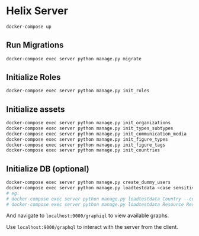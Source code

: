 # Helix Server

```bash
docker-compose up
```

## Run Migrations
```bash
docker-compose exec server python manage.py migrate
```

## Initialize Roles
```bash
docker-compose exec server python manage.py init_roles
```

## Initialize assets
```bash
docker-compose exec server python manage.py init_organizations
docker-compose exec server python manage.py init_types_subtypes
docker-compose exec server python manage.py init_communication_media
docker-compose exec server python manage.py init_figure_types
docker-compose exec server python manage.py init_figure_tags
docker-compose exec server python manage.py init_countries
```

## Initialize DB (optional)
```bash
docker-compose exec server python manage.py create_dummy_users
docker-compose exec server python manage.py loadtestdata <case sensitive model_names> --count 2
# eg.
# docker-compose exec server python manage.py loadtestdata Country --count 2
# docker-compose exec server python manage.py loadtestdata Resource ResourceGroup --count 2
```

And navigate to `localhost:9000/graphiql` to view available graphs.

Use `localhost:9000/graphql` to interact with the server from the client.

